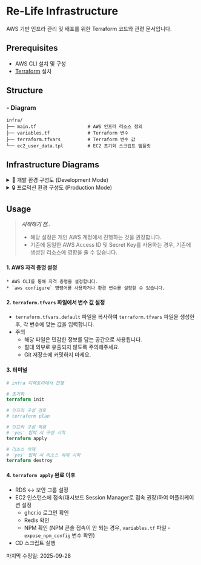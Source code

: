 # Re-Life Infrastructure
AWS 기반 인프라 관리 및 배포를 위한 Terraform 코드와 관련 문서입니다.

## Prerequisites
- AWS CLI 설치 및 구성
- [Terraform](https://www.terraform.io/downloads.html) 설치

## Structure
### - Diagram
```
infra/
├── main.tf                   # AWS 인프라 리소스 정의
├── variables.tf              # Terraform 변수
├── terraform.tfvars          # Terraform 변수 값
└── ec2_user_data.tpl         # EC2 초기화 스크립트 템플릿
```

## Infrastructure Diagrams

<details>
<summary>🔧 개발 환경 구성도 (Development Mode)</summary>

> **주의**: 개발 목적으로 RDS 포트(5432)와 NPM 관리 포트(81)가 외부에 노출되어 있습니다.

```mermaid
graph TB
    %% External
    Internet([Internet])
    Developer([개발자])

    %% AWS Cloud boundary
    subgraph AWS["AWS Cloud - Development"]
        %% VPC
        subgraph VPC["VPC (10.0.0.0/16)"]
            IGW[Internet Gateway]
            RT[Route Table]

            %% Subnets in different AZs
            subgraph AZ1["AZ-a"]
                Subnet1["Public Subnet 1<br/>(10.0.0.0/24)"]
            end

            subgraph AZ2["AZ-b"]
                Subnet2["Public Subnet 2<br/>(10.0.1.0/24)"]
                EC2["EC2 Instance<br/>(t3.small)<br/>Amazon Linux 2023<br/>NPM:81 exposed"]
            end

            subgraph AZ3["AZ-c"]
                Subnet3["Public Subnet 3<br/>(10.0.2.0/24)"]
            end

            subgraph AZ4["AZ-d"]
                Subnet4["Public Subnet 4<br/>(10.0.3.0/24)"]
            end

            %% Security Group
            SG[Security Group<br/>HTTP-80, HTTPS-443<br/>🔓 RDS-5432, NPM-81<br/>OPEN TO INTERNET]

            %% RDS Subnet Group
            RDS_SG[RDS Subnet Group<br/>Subnet1 + Subnet2]
            RDS["🔓 PostgreSQL RDS<br/>db.t3.micro Single-AZ<br/>PUBLICLY ACCESSIBLE"]
        end

        %% S3 and CloudFront
        S3[S3 Bucket<br/>Static Files]
        CF[CloudFront<br/>CDN Distribution]
        OAI[Origin Access Identity]

        %% EIP
        EIP[Elastic IP]
    end

    %% Connections
    Developer -.->|AWS Console| Internet
    Developer -.->|Direct DB Access<br/>Port 5432| Internet
    Developer -.->|NPM Admin<br/>Port 81| Internet
    Internet --> CF
    Internet --> IGW
    IGW --> RT
    RT --> Subnet1
    RT --> Subnet2
    RT --> Subnet3
    RT --> Subnet4

    EC2 --> EIP
    EIP --> Internet

    EC2 --> SG
    RDS --> SG
    RDS --> RDS_SG

    CF --> OAI
    OAI --> S3

    EC2 -.->|IAM Role| S3
    EC2 -.->|Connect| RDS

    %% Styling
    classDef aws fill:#ff9900,stroke:#232f3e,stroke-width:2px,color:#fff
    classDef compute fill:#ff6b6b,stroke:#c92a2a,stroke-width:2px,color:#fff
    classDef storage fill:#4ecdc4,stroke:#2b8a3e,stroke-width:2px,color:#fff
    classDef network fill:#74c0fc,stroke:#1864ab,stroke-width:2px,color:#fff
    classDef database fill:#ffd43b,stroke:#fab005,stroke-width:2px,color:#000
    classDef warning fill:#ff6b6b,stroke:#c92a2a,stroke-width:3px,color:#fff

    class AWS aws
    class EC2,EIP compute
    class S3,CF storage
    class VPC,IGW,RT,Subnet1,Subnet2,Subnet3,Subnet4,SG network
    class RDS,RDS_SG warning
```

**현재 설정값 (variables.tf):**
- PORT
  - `expose_rds_port = true` 🔓
  - `expose_npm_config = true` 🔓
- RDS 외부 접근
  - `publicly_accessible = true`

</details>

<details>
<summary>🔒 프로덕션 환경 구성도 (Production Mode)</summary>

> **보안**: 프로덕션 환경에서는 RDS와 NPM 관리 포트가 내부에서만 접근 가능합니다.

**프로덕션 권장 설정값:**
- PORT
  - `expose_rds_port = false` 🔒
  - `expose_npm_config = false` 🔒
- RDS 외부 접근
  - `publicly_accessible = false`

**접근 방법:**
- RDS: EC2를 통한 터널링 또는 VPN
- NPM 관리: EC2 SSH 터널링

```mermaid
graph TB
    %% External
    Internet([Internet])
    User([사용자])

    %% AWS Cloud boundary
    subgraph AWS["AWS Cloud"]
        %% VPC
        subgraph VPC["VPC (10.0.0.0/16)"]
            IGW[Internet Gateway]
            RT[Route Table]

            %% Subnets in different AZs
            subgraph AZ1["AZ-a"]
                Subnet1["Public Subnet 1<br/>(10.0.0.0/24)"]
            end

            subgraph AZ2["AZ-b"]
                Subnet2["Public Subnet 2<br/>(10.0.1.0/24)"]
                EC2["EC2 Instance<br/>(t3.small)<br/>Amazon Linux 2023"]
            end

            subgraph AZ3["AZ-c"]
                Subnet3["Public Subnet 3<br/>(10.0.2.0/24)"]
            end

            subgraph AZ4["AZ-d"]
                Subnet4["Public Subnet 4<br/>(10.0.3.0/24)"]
            end

            %% Security Group
            SG[Security Group<br/>HTTP-80, HTTPS-443<br/>🔒 Internal Access Only]

            %% RDS Subnet Group
            RDS_SG[RDS Subnet Group<br/>Subnet1 + Subnet2]
            RDS["🔒 PostgreSQL RDS<br/>db.t3.micro Single-AZ<br/>PRIVATE ACCESS"]
        end

        %% S3 and CloudFront
        S3[S3 Bucket<br/>Static Files]
        CF[CloudFront<br/>CDN Distribution]
        OAI[Origin Access Identity]

        %% EIP
        EIP[Elastic IP]
    end

    %% Connections
    User --> Internet
    Internet --> CF
    Internet --> IGW
    IGW --> RT
    RT --> Subnet1
    RT --> Subnet2
    RT --> Subnet3
    RT --> Subnet4

    EC2 --> EIP
    EIP --> Internet

    EC2 --> SG
    RDS --> SG
    RDS --> RDS_SG

    CF --> OAI
    OAI --> S3

    EC2 -.->|IAM Role| S3
    EC2 -.->|Internal Connect| RDS

    %% Styling
    classDef aws fill:#ff9900,stroke:#232f3e,stroke-width:2px,color:#fff
    classDef compute fill:#ff6b6b,stroke:#c92a2a,stroke-width:2px,color:#fff
    classDef storage fill:#4ecdc4,stroke:#2b8a3e,stroke-width:2px,color:#fff
    classDef network fill:#74c0fc,stroke:#1864ab,stroke-width:2px,color:#fff
    classDef database fill:#51cf66,stroke:#2b8a3e,stroke-width:2px,color:#fff
    classDef secure fill:#51cf66,stroke:#2b8a3e,stroke-width:3px,color:#fff

    class AWS aws
    class EC2,EIP compute
    class S3,CF storage
    class VPC,IGW,RT,Subnet1,Subnet2,Subnet3,Subnet4,SG network
    class RDS,RDS_SG secure
```

**프로덕션 권장 설정값:**
- `expose_rds_port = false` 🔒
- `expose_npm_config = false` 🔒
- `publicly_accessible = false` (RDS)

**접근 방법:**
- RDS: EC2를 통한 터널링 또는 VPN
- NPM 관리: EC2 SSH 터널링

</details>

## Usage
> ***시작하기 전..***
> * 해당 설정은 개인 AWS 계정에서 진행하는 것을 권장합니다.
> * 기존에 동일한 AWS Access ID 및 Secret Key를 사용하는 경우, 기존에 생성된 리소스에 영향을 줄 수 있습니다.

#### 1. AWS 자격 증명 설정
    * AWS CLI를 통해 자격 증명을 설정합니다.
    * `aws configure` 명령어를 사용하거나 환경 변수를 설정할 수 있습니다.

#### 2. `terraform.tfvars` 파일에서 변수 값 설정
* `terraform.tfvars.default` 파일을 복사하여 `terraform.tfvars` 파일을 생성한 후, 각 변수에 맞는 값을 입력합니다.
* 주의
    * 해당 파일은 민감한 정보를 담는 공간으로 사용됩니다.
    * 절대 외부로 유출되지 않도록 주의해주세요.
    * Git 저장소에 커밋하지 마세요.

#### 3. 터미널
```terraform
# infra 디렉토리에서 진행

# 초기화 
terraform init

# 인프라 구성 검토
# terraform plan 

# 인프라 구성 적용
# 'yes' 입력 시 구성 시작
terraform apply

# 리소스 삭제
# 'yes' 입력 시 리소스 삭제 시작
terraform destroy
```

#### 4. `terraform apply` 완료 이후
* RDS <-> 보안 그룹 설정
* EC2 인스턴스에 접속(대시보드 Session Manager로 접속 권장)하여 어플리케이션 설정
  * ghcr.io 로그인 확인
  * Redis 확인
  * NPM 확인 (NPM 콘솔 접속이 안 되는 경우, `variables.tf` 파일 - `expose_npm_config` 변수 확인)
* CD 스크립트 실행

마지막 수정일: 2025-09-28